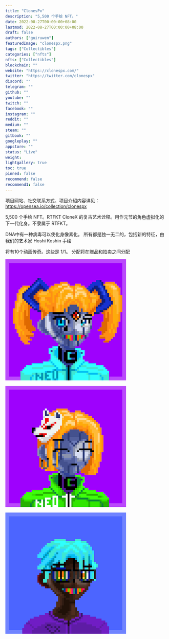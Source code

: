 ```yaml
---
title: "ClonesPx"
description: "5,500 个手绘 NFT。"
date: 2022-08-27T00:00:00+08:00
lastmod: 2022-08-27T00:00:00+08:00
draft: false
authors: ["guiruwen"]
featuredImage: "clonespx.png"
tags: ["Collectibles"]
categories: ["nfts"]
nfts: ["Collectibles"]
blockchain: ""
website: "https://clonespx.com/"
twitter: "https://twitter.com/clonespx"
discord: ""
telegram: ""
github: ""
youtube: ""
twitch: ""
facebook: ""
instagram: ""
reddit: ""
medium: ""
steam: ""
gitbook: ""
googleplay: ""
appstore: ""
status: "Live"
weight: 
lightgallery: true
toc: true
pinned: false
recommend: false
recommend1: false
---
```

项目网站、社交联系方式、项目介绍内容详见：https://opensea.io/collection/clonespx

5,500 个手绘 NFT。RTFKT CloneX 的复古艺术诠释。用作元节的角色虚拟化的下一代化身。不隶属于 RTFKT。

DNA中有一种病毒可以使化身像素化。
所有都是独一无二的，包括新的特征，由我们的艺术家 Hoshi Koshin 手绘

将有10个动画传奇。这些是 1/1。
分配将在赠品和拍卖之间分配

![nft](01.png)

![nft](02.png)

![nft](03.png)